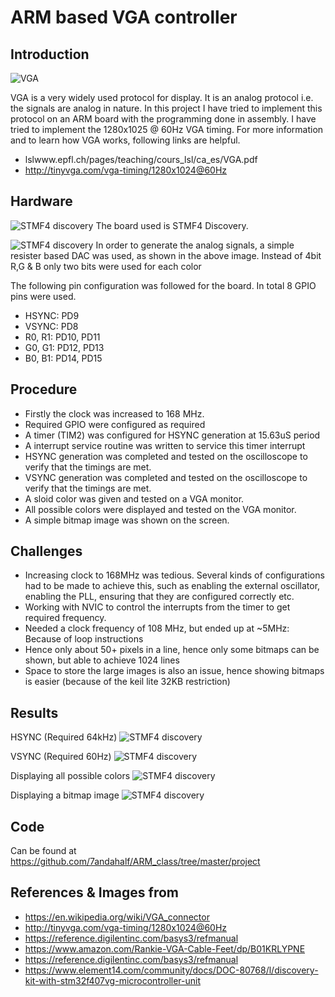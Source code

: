 # ARM based VGA controller

## Introduction

![VGA](images/vga.jpg)

VGA is a very widely used protocol for display. It is an analog protocol i.e. the signals are analog in nature. In this project I have tried to implement this protocol on an ARM board with the programming done in assembly. I have tried to implement the 1280x1025 @ 60Hz VGA timing. For more information and to learn how VGA works, following links are helpful.
* lslwww.epfl.ch/pages/teaching/cours_lsl/ca_es/VGA.pdf
* http://tinyvga.com/vga-timing/1280x1024@60Hz

## Hardware

![STMF4 discovery](images/disc.jpg)
The board used is STMF4 Discovery.

![STMF4 discovery](images/dac.png)
In order to generate the analog signals, a simple resister based DAC was used, as shown in the above image. Instead of 4bit R,G & B only two bits were used for each color

The following pin configuration was followed for the board. In total 8 GPIO pins were used.
* HSYNC: PD9
* VSYNC: PD8
* R0, R1: PD10, PD11
* G0, G1: PD12, PD13
* B0, B1: PD14, PD15

## Procedure
* Firstly the clock was increased to 168 MHz.
* Required GPIO were configured as required
* A timer (TIM2) was configured for HSYNC generation at 15.63uS period
* A interrupt service routine was written to service this timer interrupt
* HSYNC generation was completed and tested on the oscilloscope to verify that the timings are met.
* VSYNC generation was completed and tested on the oscilloscope to verify that the timings are met.
* A sloid color was given and tested on a VGA monitor.
* All possible colors were displayed and tested on the VGA monitor.
* A simple bitmap image was shown on the screen.

## Challenges
* Increasing clock to 168MHz was tedious. Several kinds of configurations had to be made to achieve this, such as enabling the external oscillator, enabling the PLL, ensuring that they are configured correctly etc.
* Working with NVIC to control the interrupts from the timer to get required frequency.
* Needed a clock frequency of 108 MHz, but ended up at ~5MHz: Because of loop instructions
* Hence only about 50+ pixels in a line, hence only some bitmaps can be shown, but able to achieve 1024 lines
* Space to store the large images is also an issue, hence showing bitmaps is easier (because of the keil lite 32KB restriction)

## Results

HSYNC (Required 64kHz)
![STMF4 discovery](images/hsync.jpg)

VSYNC (Required 60Hz)
![STMF4 discovery](images/vsync.jpg)

Displaying all possible colors
![STMF4 discovery](images/colors.jpg)

Displaying a bitmap image
![STMF4 discovery](images/mario.jpg)

## Code
Can be found at https://github.com/7andahalf/ARM_class/tree/master/project

## References & Images from
* https://en.wikipedia.org/wiki/VGA_connector
* http://tinyvga.com/vga-timing/1280x1024@60Hz
* https://reference.digilentinc.com/basys3/refmanual
* https://www.amazon.com/Rankie-VGA-Cable-Feet/dp/B01KRLYPNE
* https://reference.digilentinc.com/basys3/refmanual
* https://www.element14.com/community/docs/DOC-80768/l/discovery-kit-with-stm32f407vg-microcontroller-unit

